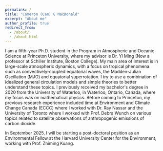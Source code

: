 ```yaml
---
permalink: /
title: "Cameron (Cam) G MacDonald"
excerpt: "About me"
author_profile: true
redirect_from: 
  - /about/
  - /about.html
---
```


I am a fifth-year Ph.D. student in the Program in Atmospheric and Oceanic Science at Princeton University, where my advisor is Dr. Yi Ming (Now a professor at Schiller Institute, Boston College). My main area of interest is in large-scale atmospheric dynamics, with a focus on tropical phenomena such as convectively-coupled equatorial waves, the Madden-Julian Oscillation (MJO) and equatorial superrotation. I try to use a combination of idealized general circulation models and simple theories to better understand these topics. I previously received my bachelor's degree in 2020 from the University of Waterloo, in Waterloo, Ontario, Canada, where my focus was on mathematical physics. Before coming to Princeton, my previous research experience included time at Environment and Climate Change Canada (ECCC) where I worked with Dr. Ray Nassar and the University of Toronto where I worked with Prof. Debra Wunch on various topics related to satellite observations of anthropogenic emissions of carbon dioxide. 

In September 2025, I will be starting a post-doctoral position as an Environmental Fellow at the Harvard University Center for the Environment, working with Prof. Zhiming Kuang. 

